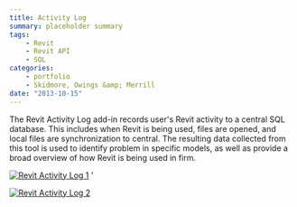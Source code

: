 ```yaml
---
title: Activity Log
summary: placeholder summary
tags:
    - Revit
    - Revit API
    - SQL
categories:
    - portfolio
    - Skidmore, Owings &amp; Merrill
date: "2013-10-15"
---
```


The Revit Activity Log add-in records user's Revit activity to a central SQL database. This includes when Revit is being used, files are opened, and local files are synchronization to central. The resulting data collected from this tool is used to identify problem in specific models, as well as provide a broad overview of how Revit is being used in firm.

[![Revit Activity Log 1](http://www.ericanastas.com/wp-content/uploads/2014/01/Revit-Activity-Log-1-636x187.png)](Revit-Activity-Log-1.png) '

[![Revit Activity Log 2](http://www.ericanastas.com/wp-content/uploads/2014/01/Revit-Activity-Log-2-636x346.png)](Revit-Activity-Log-2.png)
